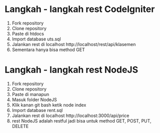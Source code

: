 # Langkah - langkah rest CodeIgniter
1. Fork repository
2. Clone repository
3. Paste di htdocs
4. Import database uts.sql
5. Jalankan rest di localhost http://localhost/rest/api/klasemen
6. Sementara hanya bisa method GET

# Langkah - langkah rest NodeJS
1. Fork repository
2. Clone repository
3. Paste di manapun
4. Masuk folder NodeJS
5. Klik kanan git bash ketik node index
6. Import database rent.sql
7. Jalankan rest di localhost http://localhost:3000/api/price
8. rest NodeJS adalah restful jadi bisa untuk method GET, POST, PUT, DELETE
